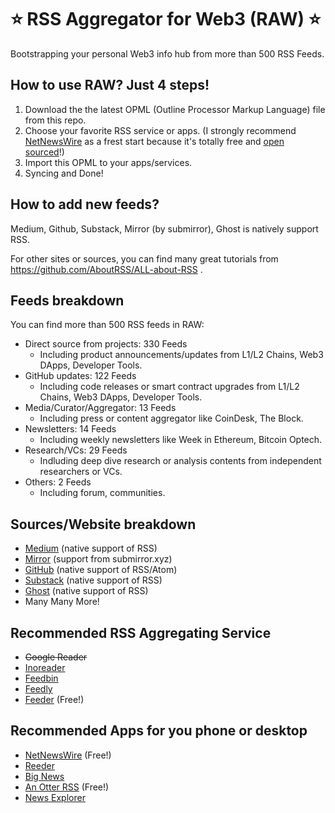 # ⭐️ RSS Aggregator for Web3 (RAW) ⭐️
Bootstrapping your personal Web3 info hub from more than 500 RSS Feeds.

## How to use RAW? Just 4 steps!
1. Download the the latest OPML (Outline Processor Markup Language) file from this repo.
2. Choose your favorite RSS service or apps. (I strongly recommend [NetNewsWire](https://netnewswire.com) as a frest start because it's totally free and [open sourced](https://github.com/Ranchero-Software/NetNewsWire)!)
3. Import this OPML to your apps/services.
4. Syncing and Done!

## How to add new feeds?

Medium, Github, Substack, Mirror (by submirror), Ghost is natively support RSS.

For other sites or sources, you can find many great tutorials from https://github.com/AboutRSS/ALL-about-RSS .

## Feeds breakdown
You can find more than 500 RSS feeds in RAW:
- Direct source from projects: 330 Feeds
    - Including product announcements/updates from L1/L2 Chains, Web3 DApps, Developer Tools.
- GitHub updates: 122 Feeds
    - Including code releases or smart contract upgrades from L1/L2 Chains, Web3 DApps, Developer Tools.
- Media/Curator/Aggregator: 13 Feeds
    - Including press or content aggregator like CoinDesk, The Block.
- Newsletters: 14 Feeds
    - Including weekly newsletters like Week in Ethereum, Bitcoin Optech.
- Research/VCs: 29 Feeds
    - Indluding deep dive research or analysis contents from independent researchers or VCs.
- Others: 2 Feeds
    - Including forum, communities.

## Sources/Website breakdown
- [Medium](https://medium.com) (native support of RSS)
- [Mirror](https://Mirror.xyz) (support from submirror.xyz)
- [GitHub](https://github.com) (native support of RSS/Atom)
- [Substack](https://substack.com) (native support of RSS)
- [Ghost](https://ghost.org) (native support of RSS)
- Many Many More!

## Recommended RSS Aggregating Service
- ~~Google Reader~~
- [Inoreader](https://www.inoreader.com)
- [Feedbin](https://feedbin.com)
- [Feedly](https://feedly.com)
- [Feeder](https://feeder.co) (Free!)

## Recommended Apps for you phone or desktop
- [NetNewsWire](https://netnewswire.com) (Free!)
- [Reeder](https://reederapp.com)
- [Big News](https://bignews.app)
- [An Otter RSS](https://anotterrss.com) (Free!)
- [News Explorer](https://betamagic.nl/products/newsexplorer.html)
